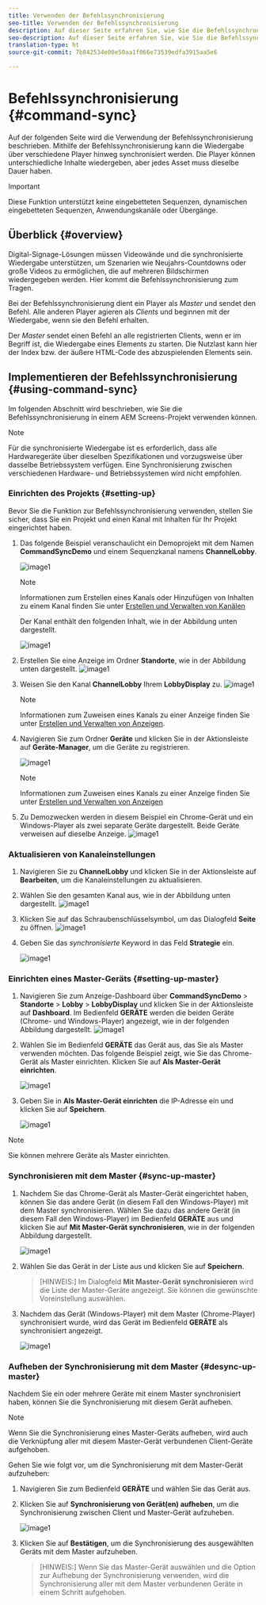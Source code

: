 ```yaml
---
title: Verwenden der Befehlssynchronisierung
seo-title: Verwenden der Befehlssynchronisierung
description: Auf dieser Seite erfahren Sie, wie Sie die Befehlssynchronisierung verwenden.
seo-description: Auf dieser Seite erfahren Sie, wie Sie die Befehlssynchronisierung verwenden.
translation-type: ht
source-git-commit: 7b842534e00e50aa1f066e73539edfa3915aa5e6

---
```



# Befehlssynchronisierung {#command-sync}

Auf der folgenden Seite wird die Verwendung der Befehlssynchronisierung beschrieben. Mithilfe der Befehlssynchronisierung kann die Wiedergabe über verschiedene Player hinweg synchronisiert werden. Die Player können unterschiedliche Inhalte wiedergeben, aber jedes Asset muss dieselbe Dauer haben.

>[!IMPORTANT]
>Diese Funktion unterstützt keine eingebetteten Sequenzen, dynamischen eingebetteten Sequenzen, Anwendungskanäle oder Übergänge.

## Überblick {#overview}

Digital-Signage-Lösungen müssen Videowände und die synchronisierte Wiedergabe unterstützen, um Szenarien wie Neujahrs-Countdowns oder große Videos zu ermöglichen, die auf mehreren Bildschirmen wiedergegeben werden. Hier kommt die Befehlssynchronisierung zum Tragen.

Bei der Befehlssynchronisierung dient ein Player als *Master* und sendet den Befehl. Alle anderen Player agieren als *Clients* und beginnen mit der Wiedergabe, wenn sie den Befehl erhalten.

Der *Master* sendet einen Befehl an alle registrierten Clients, wenn er im Begriff ist, die Wiedergabe eines Elements zu starten. Die Nutzlast kann hier der Index bzw. der äußere HTML-Code des abzuspielenden Elements sein.

## Implementieren der Befehlssynchronisierung {#using-command-sync}

Im folgenden Abschnitt wird beschrieben, wie Sie die Befehlssynchronisierung in einem AEM Screens-Projekt verwenden können.

>[!NOTE]
>Für die synchronisierte Wiedergabe ist es erforderlich, dass alle Hardwaregeräte über dieselben Spezifikationen und vorzugsweise über dasselbe Betriebssystem verfügen. Eine Synchronisierung zwischen verschiedenen Hardware- und Betriebssystemen wird nicht empfohlen.

### Einrichten des Projekts {#setting-up}

Bevor Sie die Funktion zur Befehlssynchronisierung verwenden, stellen Sie sicher, dass Sie ein Projekt und einen Kanal mit Inhalten für Ihr Projekt eingerichtet haben.

1. Das folgende Beispiel veranschaulicht ein Demoprojekt mit dem Namen **CommandSyncDemo** und einem Sequenzkanal namens **ChannelLobby**.

   ![image1](assets/command-sync/command-sync1-1.png)

   >[!NOTE]
   >
   >Informationen zum Erstellen eines Kanals oder Hinzufügen von Inhalten zu einem Kanal finden Sie unter [Erstellen und Verwalten von Kanälen](/help/user-guide/managing-channels.md)

   Der Kanal enthält den folgenden Inhalt, wie in der Abbildung unten dargestellt.

   ![image1](assets/command-sync/command-sync2-1.png)

1. Erstellen Sie eine Anzeige im Ordner **Standorte**, wie in der Abbildung unten dargestellt.
   ![image1](assets/command-sync/command-sync3-1.png)

1. Weisen Sie den Kanal **ChannelLobby** Ihrem **LobbyDisplay** zu.
   ![image1](assets/command-sync/command-sync4-1.png)

   >[!NOTE]
   >
   >Informationen zum Zuweisen eines Kanals zu einer Anzeige finden Sie unter [Erstellen und Verwalten von Anzeigen](/help/user-guide/managing-displays.md).

1. Navigieren Sie zum Ordner **Geräte** und klicken Sie in der Aktionsleiste auf **Geräte-Manager**, um die Geräte zu registrieren.

   ![image1](assets/command-sync5.png)

   >[!NOTE]
   >
   >Informationen zum Zuweisen eines Kanals zu einer Anzeige finden Sie unter [Erstellen und Verwalten von Anzeigen](/help/user-guide/managing-displays.md)

1. Zu Demozwecken werden in diesem Beispiel ein Chrome-Gerät und ein Windows-Player als zwei separate Geräte dargestellt. Beide Geräte verweisen auf dieselbe Anzeige.
   ![image1](assets/command-sync6.png)

### Aktualisieren von Kanaleinstellungen

1. Navigieren Sie zu **ChannelLobby** und klicken Sie in der Aktionsleiste auf **Bearbeiten**, um die Kanaleinstellungen zu aktualisieren.

1. Wählen Sie den gesamten Kanal aus, wie in der Abbildung unten dargestellt.
   ![image1](assets/command-sync/command-sync7-1.png)

1. Klicken Sie auf das Schraubenschlüsselsymbol, um das Dialogfeld **Seite** zu öffnen.
   ![image1](assets/command-sync/command-sync8-1.png)

1. Geben Sie das *synchronisierte* Keyword in das Feld **Strategie** ein.

   ![image1](assets/command-sync/command-sync9-1.png)


### Einrichten eines Master-Geräts {#setting-up-master}

1. Navigieren Sie zum Anzeige-Dashboard über **CommandSyncDemo** > **Standorte** > **Lobby** > **LobbyDisplay** und klicken Sie in der Aktionsleiste auf **Dashboard**.
Im Bedienfeld **GERÄTE** werden die beiden Geräte (Chrome- und Windows-Player) angezeigt, wie in der folgenden Abbildung dargestellt.
   ![image1](assets/command-sync/command-sync10-1.png)

1. Wählen Sie im Bedienfeld **GERÄTE** das Gerät aus, das Sie als Master verwenden möchten. Das folgende Beispiel zeigt, wie Sie das Chrome-Gerät als Master einrichten. Klicken Sie auf **Als Master-Gerät einrichten**.

   ![image1](assets/command-sync/command-sync11-1.png)

1. Geben Sie in **Als Master-Gerät einrichten** die IP-Adresse ein und klicken Sie auf **Speichern**.

   ![image1](assets/command-sync/command-sync12-1.png)

>[!NOTE]
> Sie können mehrere Geräte als Master einrichten.

### Synchronisieren mit dem Master {#sync-up-master}

1. Nachdem Sie das Chrome-Gerät als Master-Gerät eingerichtet haben, können Sie das andere Gerät (in diesem Fall den Windows-Player) mit dem Master synchronisieren.
Wählen Sie dazu das andere Gerät (in diesem Fall den Windows-Player) im Bedienfeld **GERÄTE** aus und klicken Sie auf **Mit Master-Gerät synchronisieren**, wie in der folgenden Abbildung dargestellt.

   ![image1](assets/command-sync/command-sync13-1.png)

1. Wählen Sie das Gerät in der Liste aus und klicken Sie auf **Speichern**.

   >[HINWEIS:]
   > Im Dialogfeld **Mit Master-Gerät synchronisieren** wird die Liste der Master-Geräte angezeigt. Sie können die gewünschte Voreinstellung auswählen.

1. Nachdem das Gerät (Windows-Player) mit dem Master (Chrome-Player) synchronisiert wurde, wird das Gerät im Bedienfeld **GERÄTE** als synchronisiert angezeigt.

   ![image1](assets/command-sync/command-sync14-1.png)

### Aufheben der Synchronisierung mit dem Master {#desync-up-master}

Nachdem Sie ein oder mehrere Geräte mit einem Master synchronisiert haben, können Sie die Synchronisierung mit diesem Gerät aufheben.

>[!NOTE]
>Wenn Sie die Synchronisierung eines Master-Geräts aufheben, wird auch die Verknüpfung aller mit diesem Master-Gerät verbundenen Client-Geräte aufgehoben.

Gehen Sie wie folgt vor, um die Synchronisierung mit dem Master-Gerät aufzuheben:

1. Navigieren Sie zum Bedienfeld **GERÄTE** und wählen Sie das Gerät aus.

1. Klicken Sie auf **Synchronisierung von Gerät(en) aufheben**, um die Synchronisierung zwischen Client und Master-Gerät aufzuheben.

   ![image1](assets/command-sync/command-sync15-1.png)

1. Klicken Sie auf **Bestätigen**, um die Synchronisierung des ausgewählten Geräts mit dem Master aufzuheben.

   >[HINWEIS:]
   > Wenn Sie das Master-Gerät auswählen und die Option zur Aufhebung der Synchronisierung verwenden, wird die Synchronisierung aller mit dem Master verbundenen Geräte in einem Schritt aufgehoben.

